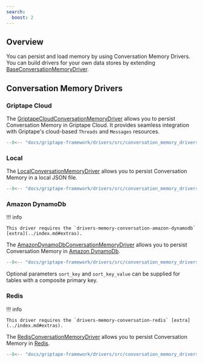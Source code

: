 ```yaml
---
search:
  boost: 2
---
```


## Overview

You can persist and load memory by using Conversation Memory Drivers. You can build drivers for your own data stores by extending [BaseConversationMemoryDriver](../../reference/griptape/drivers/memory/conversation/base_conversation_memory_driver.md).

## Conversation Memory Drivers

### Griptape Cloud

The [GriptapeCloudConversationMemoryDriver](../../reference/griptape/drivers/memory/conversation/griptape_cloud_conversation_memory_driver.md) allows you to persist Conversation Memory in Griptape Cloud. It provides seamless integration with Griptape's cloud-based `Threads` and `Messages` resources.

```python
--8<-- "docs/griptape-framework/drivers/src/conversation_memory_drivers_griptape_cloud.py"
```

### Local

The [LocalConversationMemoryDriver](../../reference/griptape/drivers/memory/conversation/local_conversation_memory_driver.md) allows you to persist Conversation Memory in a local JSON file.

```python
--8<-- "docs/griptape-framework/drivers/src/conversation_memory_drivers_1.py"
```

### Amazon DynamoDb

!!! info

    This driver requires the `drivers-memory-conversation-amazon-dynamodb` [extra](../index.md#extras).

The [AmazonDynamoDbConversationMemoryDriver](../../reference/griptape/drivers/memory/conversation/amazon_dynamodb_conversation_memory_driver.md) allows you to persist Conversation Memory in [Amazon DynamoDb](https://aws.amazon.com/dynamodb/).

```python
--8<-- "docs/griptape-framework/drivers/src/conversation_memory_drivers_2.py"
```

Optional parameters `sort_key` and `sort_key_value` can be supplied for tables with a composite primary key.

### Redis

!!! info

    This driver requires the `drivers-memory-conversation-redis` [extra](../index.md#extras).

The [RedisConversationMemoryDriver](../../reference/griptape/drivers/memory/conversation/redis_conversation_memory_driver.md) allows you to persist Conversation Memory in [Redis](https://redis.io/).

```python
--8<-- "docs/griptape-framework/drivers/src/conversation_memory_drivers_3.py"
```

